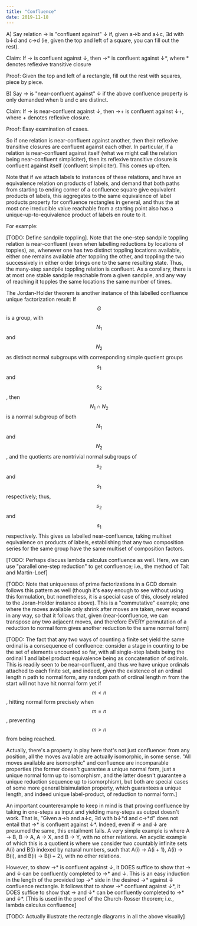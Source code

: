 ```yaml
---
title: "Confluence"
date: 2019-11-18
---
```

A) Say relation → is "confluent against" ↓ if, given a→b and a↓c, ∃d with b↓d and c→d (ie, given the top and left of a square, you can fill out the rest).

Claim: If → is confluent against ↓, then →\* is confluent against ↓\*, where \* denotes reflexive transitive closure

Proof: Given the top and left of a rectangle, fill out the rest with squares, piece by piece.

B) Say → is "near-confluent against" ↓ if the above confluence property is only demanded when b and c are distinct.

Claim: If → is near-confluent against ↓, then →+ is confluent against ↓+, where + denotes reflexive closure.

Proof: Easy examination of cases.

So if one relation is near-confluent against another, then their reflexive transitive closures are confluent against each other. In particular, if a relation is near-confluent against itself (what we might call the relation being near-confluent simpliciter), then its reflexive transitive closure is confluent against itself (confluent simpliciter). This comes up often.

Note that if we attach labels to instances of these relations, and have an equivalence relation on products of labels, and demand that both paths from starting to ending corner of a confluence square give equivalent products of labels, this aggregates to the same equivalence of label products property for confluence rectangles in general, and thus the at most one irreducible value reachable from a starting point also has a unique-up-to-equivalence product of labels en route to it.

For example:

[TODO: Define sandpile toppling]. Note that the one-step sandpile toppling relation is near-confluent (even when labelling reductions by locations of topples), as, whenever one has two distinct toppling locations available, either one remains available after toppling the other, and toppling the two successively in either order brings one to the same resulting state. Thus, the many-step sandpile toppling relation is confluent. As a corollary, there is at most one stable sandpile reachable from a given sandpile, and any way of reaching it topples the same locations the same number of times.

The Jordan-Holder theorem is another instance of this labelled confluence unique factorization result: If $$G$$ is a group, with $$N_1$$ and $$N_2$$ as distinct normal subgroups with corresponding simple quotient groups $$s_1$$ and $$s_2$$, then $$N_1 \cap N_2$$ is a normal subgroup of both $$N_1$$ and $$N_2$$, and the quotients are nontrivial normal subgroups of $$s_2$$ and $$s_1$$ respectively; thus, $$s_2$$ and $$s_1$$ respectively. This gives us labelled near-confluence, taking multiset equivalence on products of labels, establishing that any two composition series for the same group have the same multiset of composition factors.

[TODO: Perhaps discuss lambda calculus confluence as well. Here, we can use "parallel one-step reduction" to get confluence; i.e., the method of Tait and Martin-Loef]

[TODO: Note that uniqueness of prime factorizations in a GCD domain follows this pattern as well (though it's easy enough to see without using this formulation, but nonetheless, it is a special case of this, closely related to the Joran-Holder instance above). This is a "commutative" example; one where the moves available only shrink after moves are taken, never expand in any way, so that it follows that, given (near-)confluence, we can transpose any two adjacent moves, and therefore EVERY permutation of a reduction to normal form gives another reduction to the same normal form]

[TODO: The fact that any two ways of counting a finite set yield the same ordinal is a consequence of confluence: consider a stage in counting to be the set of elements uncounted so far, with all single-step labels being the ordinal 1 and label product equivalence being as concatenation of ordinals. This is readily seen to be near-confluent, and thus we have unique ordinals attached to each finite set, and indeed, given the existence of an ordinal length n path to normal form, any random path of ordinal length m from the start will not have hit normal form yet if $$m < n$$, hitting normal form precisely when $$m = n$$, preventing $$m > n$$ from being reached.

Actually, there's a property in play here that's not just confluence: from any position, all the moves available are actually isomorphic, in some sense. "All moves available are isomorphic" and confluence are incomparable properties (the former doesn't guarantee a unique normal form, just a unique normal form up to isomorphism, and the latter doesn't guarantee a unique reduction sequence up to isomorphism), but both are special cases of some more general bisimulation property, which guarantees a unique length, and indeed unique label-product, of reduction to normal form.]

An important counterexample to keep in mind is that proving confluence by taking in one-steps as input and yielding many-steps as output doesn't work. That is, "Given a→b and a↓c, ∃d with b↓\*d and c→\*d" does not entail that →\* is confluent against ↓\*. Indeed, even if → and ↓ are presumed the same, this entailment fails. A very simple example is where A → B, B → A, A → X, and B → Y, with no other relations. An acyclic example of which this is a quotient is where we consider two countably infinite sets A(i) and B(i) indexed by natural numbers, such that A(i) → A(i + 1), A(i) → B(i), and B(i) → B(i + 2), with no other relations.

However, to show →\* is confluent against ↓, it DOES suffice to show that → and ↓ can be confluently completed to →\* and ↓. This is an easy induction in the length of the provided top →\* side in the desired →\* against ↓ confluence rectangle. It follows that to show →\* confluent against ↓\*, it DOES suffice to show that → and ↓\* can be confluently completed to →\* and ↓\*. [This is used in the proof of the Church-Rosser theorem; i.e., lambda calculus confluence]

[TODO: Actually illustrate the rectangle diagrams in all the above visually]